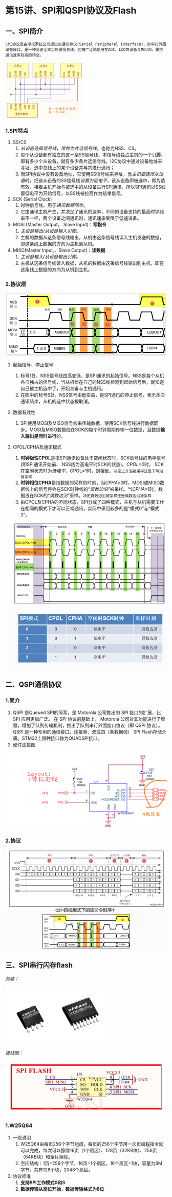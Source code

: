 # 第15讲、SPI和QSPI协议及Flash

## 一、SPI简介

```
SPI协议是由摩托罗拉公司提出的通讯协议(Serial Peripheral Interface)，即串行外围设备接口，是一种高速全双工的通信总线。它被广泛地使用在ADC、LCD等设备与MCU间，要求通讯速率较高的场合。
```

<img src="img\12.png" alt="12" style="zoom:60%;" />

### 1.SPI特点

1. SS/CS
   1. *从设备选择信号线*，*常称为片选信号线*，也称为NSS、CS。
   2. 每个从设备都有独立的这一条SS信号线，本信号线独占主机的一个引脚，即有多少个从设备，就有多少条片选信号线。I2C协议中通过设备地址来寻址、选中总线上的某个设备并与其进行通讯；
   3. 而SPI协议中没有设备地址，它使用SS信号线来寻址，当*主机要选择从设备*时，把该从设备的*SS*信号线*设置为低电平*，该从设备即被选中，即片选有效，接着主机开始与被选中的从设备进行SPI通讯。所以SPI通讯以SS线置低电平为开始信号，以SS线被拉高作为结束信号。
2. SCK (Serial Clock)
   1. 时钟信号线，用于*通讯数据同步*。
   2. 它由通讯主机产生，并决定了通讯的速率，不同的设备支持的最高时钟频率不一样，两个设备之间通讯时，通讯速率受限于低速设备。
3. MOSI (Master Output， Slave Input)：**写指令**
   1. *主设备输出/从设备输入引脚*。
   2. 主机的数据从这条信号线输出，从机由这条信号线读入主机发送的数据，即这条线上数据的方向为主机到从机。
4. MISO(Master Input,，Slave Output)：**读数据**
   1. *主设备输入/从设备输出引脚。*
   2. 主机从这条信号线读入数据，从机的数据由这条信号线输出到主机，即在这条线上数据的方向为从机到主机。

### 2.协议层

![](img\2.png)

1. 起始信号、停止信号
   1. 标号1处，NSS信号线由高变低，是SPI通讯的起始信号。NSS是每个从机各自独占的信号线，当从机检在自己的NSS线检测到起始信号后，就知道自己被主机选中了，开始准备与主机通讯。
   2. 在图中的标号6处，NSS信号由低变高，是SPI通讯的停止信号，表示本次通讯结束，从机的选中状态被取消。

2. 数据有效性

   1. SPI使用MOSI及MISO信号线来传输数据，使用SCK信号线进行数据同步。MOSI及MISO数据线在SCK的每个时钟周期传输一位数据，且数据**输入输出是同时进行**的。

3. CPOL/CPHA及通讯模式

   1. **时钟极性CPOL**是指SPI通讯设备处于空闲状态时，SCK信号线的电平信号(即SPI通讯开始前、 NSS线为高电平时SCK的状态)。*CPOL=0*时， SCK在空闲状态时为*低电平*，CPOL=1时，则相反。`决定上升沿被采样还是下降沿被采样`
   2. **时钟相位CPHA**是指数据的采样的时刻，当*CPHA=0*时，MOSI或MISO数据线上的信号将会在SCK时钟线的“*奇数边沿*”被采样。当*CPHA=1*时，数据线在SCK的“*偶数边沿*”采样。`决定奇数边沿被采样还是偶数边沿被采样`
   3. 由CPOL及CPHA的不同状态，SPI分成了四种模式，主机与从机需要工作在相同的模式下才可以正常通讯，实际中采用较多的是“模式0”与“模式3”。

   ![3](img\3.png)

   ![4](img\4.png)

## 二、QSPI通信协议

### 1.简介

1. QSPI 是Queued SPI的简写，是 Motorola 公司推出的 SPI 接口的扩展，比 SPI 应用更加广泛。 在 SPI 协议的基础上， Motorola 公司对其功能进行了增强，增加了队列传输机制，推出了队列串行外围接口协议（即 QSPI 协议）。 QSPI 是一种专用的通信接口，连接单、双或四（条数据线） SPI Flash存储介质。STM32上将种接口称为QUADSPI接口。
2. 硬件连接图

![5](img\5.png)

### 2.协议

![6](img\6.png)

## 三、SPI串行闪存flash

*封装：*

<img src="img\8.png" alt="8" style="zoom:67%;" />

*接线图：*

![](img\7.png)



### 1.W25Q64

1. 一般说明
   1. W25Q64由每页256个字节组成，每页的256个字节用一次页编程指令就可以完成，每次可以擦除16页（1个扇区）、128页（32KB块）、256页（64KB块）和全片擦除。
   2. 空间结构：1页=256个字节，16页=1个扇区，16个扇区=1块，容量为8M字节，共有128个块，2048个扇区。
2. 协议标准
   1. **支持SPI工作模式0和3**
   2. **数据传输从高位开始，数据传输格式为8位**

